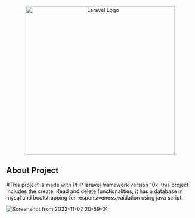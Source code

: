<p align="center"><a href="https://laravel.com" target="_blank"><img src="https://raw.githubusercontent.com/laravel/art/master/logo-lockup/5%20SVG/2%20CMYK/1%20Full%20Color/laravel-logolockup-cmyk-red.svg" width="400" alt="Laravel Logo"></a></p>

</p>

## About Project

#This project is made with PHP laravel framework version 10x.
this project includes the create, Read and delete functionalities,
it has a database in mysql and bootstrapping for responsiveness,vaidation using java script.

![Screenshot from 2023-11-02 20-59-01](https://github.com/abijithnv/Laravel-Project/assets/85537378/b4e32364-8413-41f4-9d77-0c5766537e1a)




